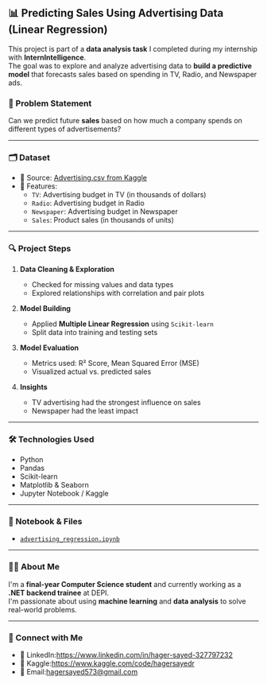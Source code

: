 

## 📊 Predicting Sales Using Advertising Data (Linear Regression)

This project is part of a **data analysis task** I completed during my internship with **InternIntelligence**.  
The goal was to explore and analyze advertising data to **build a predictive model** that forecasts sales based on spending in TV, Radio, and Newspaper ads.

### 🧠 Problem Statement
Can we predict future **sales** based on how much a company spends on different types of advertisements?

---

### 🗂️ Dataset

- 📌 Source: [Advertising.csv from Kaggle](https://www.kaggle.com/datasets/bumba5341/advertisingcsv)
- 📝 Features:
  - `TV`: Advertising budget in TV (in thousands of dollars)
  - `Radio`: Advertising budget in Radio
  - `Newspaper`: Advertising budget in Newspaper
  - `Sales`: Product sales (in thousands of units)

---

### 🔍 Project Steps

1. **Data Cleaning & Exploration**  
   - Checked for missing values and data types  
   - Explored relationships with correlation and pair plots

2. **Model Building**  
   - Applied **Multiple Linear Regression** using `Scikit-learn`
   - Split data into training and testing sets

3. **Model Evaluation**  
   - Metrics used: R² Score, Mean Squared Error (MSE)  
   - Visualized actual vs. predicted sales

4. **Insights**  
   - TV advertising had the strongest influence on sales  
   - Newspaper had the least impact

---

### 🛠️ Technologies Used

- Python  
- Pandas  
- Scikit-learn  
- Matplotlib & Seaborn  
- Jupyter Notebook / Kaggle

---


### 📎 Notebook & Files

- [`advertising_regression.ipynb`]( https://www.kaggle.com/code/hagersayedr/task1-predactive)


---

### 🙋‍♀️ About Me

I'm a **final-year Computer Science student** and currently working as a **.NET backend trainee** at DEPI.  
I'm passionate about using **machine learning** and **data analysis** to solve real-world problems.

---

### 🔗 Connect with Me

- 💼 LinkedIn:https://www.linkedin.com/in/hager-sayed-327797232
- 🧠 Kaggle:https://www.kaggle.com/code/hagersayedr
- 📧 Email:hagersayed573@gmail.com

 
